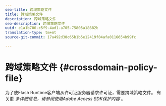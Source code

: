 ```yaml
---
seo-title: 跨域策略文件
title: 跨域策略文件
description: 跨域策略文件
seo-description: 跨域策略文件
uuid: e1a1b700-c5f9-4ad1-a705-75805a18682b
translation-type: tm+mt
source-git-commit: 17a492d30c65b1b5e12419f04afa0116654b99fc

---
```



# 跨域策略文件 {#crossdomain-policy-file}

为了使Flash Runtime客户端从许可证服务器请求许可证，需要跨域策略文件。 有关更 *多详细信息，请参阅使用Adobe Access SDK保护内容* 。

